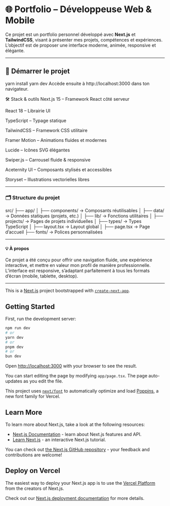# 🌐 Portfolio – Développeuse Web & Mobile

Ce projet est un portfolio personnel développé avec **Next.js** et **TailwindCSS**, visant à présenter mes projets, compétences et expériences. L’objectif est de proposer une interface moderne, animée, responsive et élégante.

---

## 🚀 Démarrer le projet

yarn install
yarn dev
Accède ensuite à http://localhost:3000 dans ton navigateur.

🛠️ Stack & outils
Next.js 15 – Framework React côté serveur

React 18 – Librairie UI

TypeScript – Typage statique

TailwindCSS – Framework CSS utilitaire

Framer Motion – Animations fluides et modernes

Lucide – Icônes SVG élégantes

Swiper.js – Carrousel fluide & responsive

Aceternity UI – Composants stylisés et accessibles

Storyset – Illustrations vectorielles libres

---

### 🗂️ Structure du projet

src/
├── app/
│   ├── components/         → Composants réutilisables
│   ├── data/               → Données statiques (projets, etc.)
│   ├── lib/                → Fonctions utilitaires
│   ├── projects/           → Pages de projets individuelles
│   ├── types/              → Types TypeScript
│   ├── layout.tsx          → Layout global
│   ├── page.tsx            → Page d’accueil
├── fonts/                  → Polices personnalisées

___

#### 💡 À propos
Ce projet a été conçu pour offrir une navigation fluide, une expérience interactive, et mettre en valeur mon profil de manière professionnelle.
L’interface est responsive, s’adaptant parfaitement à tous les formats d’écran (mobile, tablette, desktop).

___

This is a [Next.js](https://nextjs.org) project bootstrapped with [`create-next-app`](https://nextjs.org/docs/app/api-reference/cli/create-next-app).

## Getting Started

First, run the development server:

```bash
npm run dev
# or
yarn dev
# or
pnpm dev
# or
bun dev
```

Open [http://localhost:3000](http://localhost:3000) with your browser to see the result.

You can start editing the page by modifying `app/page.tsx`. The page auto-updates as you edit the file.

This project uses [`next/font`](https://nextjs.org/docs/app/building-your-application/optimizing/fonts) to automatically optimize and load [Poppins](https://vercel.com/font), a new font family for Vercel.

## Learn More

To learn more about Next.js, take a look at the following resources:

- [Next.js Documentation](https://nextjs.org/docs) - learn about Next.js features and API.
- [Learn Next.js](https://nextjs.org/learn) - an interactive Next.js tutorial.

You can check out [the Next.js GitHub repository](https://github.com/vercel/next.js) - your feedback and contributions are welcome!

## Deploy on Vercel

The easiest way to deploy your Next.js app is to use the [Vercel Platform](https://vercel.com/new?utm_medium=default-template&filter=next.js&utm_source=create-next-app&utm_campaign=create-next-app-readme) from the creators of Next.js.

Check out our [Next.js deployment documentation](https://nextjs.org/docs/app/building-your-application/deploying) for more details.
